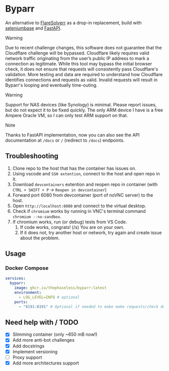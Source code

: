 # Byparr

An alternative to [FlareSolverr](https://github.com/FlareSolverr/FlareSolverr) as a drop-in replacement, build with [seleniumbase](https://seleniumbase.io/) and [FastAPI](https://fastapi.tiangolo.com).

> [!WARNING]
> Due to recent challenge changes, this software does not guarantee that the Cloudflare challenge will be bypassed. Cloudflare likely requires valid network traffic originating from the user’s public IP address to mark a connection as legitimate. While this tool may bypass the initial browser check, it does not ensure that requests will consistently pass Cloudflare's validation. More testing and data are required to understand how Cloudflare identifies connections and requests as valid. Invalid requests will result in Byparr's looping and eventually time-outing.

> [!WARNING]
> Support for NAS devices (like Synology) is minimal. Please report issues, but do not expect it to be fixed quickly. The only ARM device I have is a free Ampere Oracle VM, so I can only test ARM support on that.

> [!NOTE]
> Thanks to FastAPI implementation, now you can also see the API documentation at `/docs` or `/` (redirect to `/docs`) endpoints.

## Troubleshooting

1. Clone repo to the host that has the container has issues on.
2. Using vscode and `SSH extention`, connect to the host and open repo in it.
3. Download `devcontainers` extention and reopen repo in container (with `CTRL + SHIFT + P` -> `Reopen in devcontainer`)
4. Forward port 6080 from devcontainer (port of noVNC server) to the host.
5. Open `http://localhost:6080` and connect to the virtual desktop.
6. Check if `chromium` works by running in VNC's terminal command `chromium --no-sandbox`.
7. If chromium works, run (or debug) tests from VS Code.
   1. If code works, congrats! (/s) You are on your own.
   2. If it does not, try another host or network, try again and create issue about the problem.

## Usage

### Docker Compose

```yaml
services:
  byparr:
    image: ghcr.io/thephaseless/byparr:latest
    environment:
      - LOG_LEVEL=INFO # optional
    ports:
      - "8191:8191" # Optional if needed to make make requests/check docs on host
```

## Need help with / TODO

- [x] Slimming container (only ~650 mB now!)
- [x] Add more anti-bot challenges
- [x] Add docstrings
- [x] Implement versioning
- [ ] Proxy support
- [x] Add more architectures support
